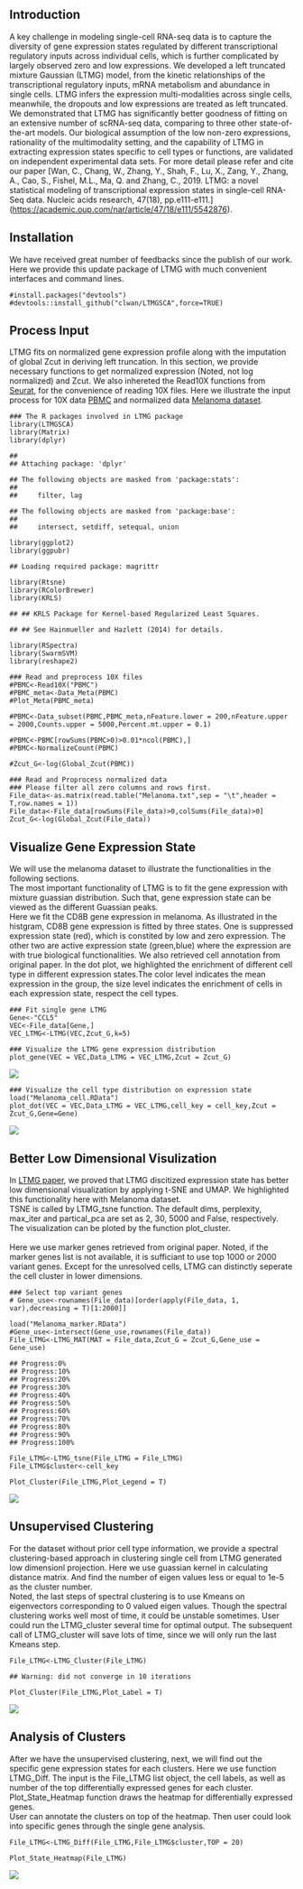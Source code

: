 Introduction
------------

A key challenge in modeling single-cell RNA-seq data is to capture the
diversity of gene expression states regulated by different
transcriptional regulatory inputs across individual cells, which is
further complicated by largely observed zero and low expressions. We
developed a left truncated mixture Gaussian (LTMG) model, from the
kinetic relationships of the transcriptional regulatory inputs, mRNA
metabolism and abundance in single cells. LTMG infers the expression
multi-modalities across single cells, meanwhile, the dropouts and low
expressions are treated as left truncated. We demonstrated that LTMG has
significantly better goodness of fitting on an extensive number of
scRNA-seq data, comparing to three other state-of-the-art models. Our
biological assumption of the low non-zero expressions, rationality of
the multimodality setting, and the capability of LTMG in extracting
expression states specific to cell types or functions, are validated on
independent experimental data sets. For more detail please refer and
cite our paper \[Wan, C., Chang, W., Zhang, Y., Shah, F., Lu, X., Zang,
Y., Zhang, A., Cao, S., Fishel, M.L., Ma, Q. and Zhang, C., 2019. LTMG:
a novel statistical modeling of transcriptional expression states in
single-cell RNA-Seq data. Nucleic acids research, 47(18),
pp.e111-e111.\]
(<a href="https://academic.oup.com/nar/article/47/18/e111/5542876" class="uri">https://academic.oup.com/nar/article/47/18/e111/5542876</a>).

Installation
------------

We have received great number of feedbacks since the publish of our
work. Here we provide this update package of LTMG with much convenient
interfaces and command lines.

    #install.packages("devtools")
    #devtools::install_github("clwan/LTMGSCA",force=TRUE)

Process Input
-------------

LTMG fits on normalized gene expression profile along with the
imputation of global Zcut in deriving left truncation. In this section,
we provide necessary functions to get normalized expression (Noted, not
log normalized) and Zcut. We also inhereted the Read10X functions from
[Seurat](https://satijalab.org/seurat/), for the convenience of reading
10X files. Here we illustrate the input process for 10X data
[PBMC](https://www.nature.com/articles/ncomms14049) and normalized data
[Melanoma
dataset](https://science.sciencemag.org/content/352/6282/189.long).

    ### The R packages involved in LTMG package
    library(LTMGSCA)
    library(Matrix)
    library(dplyr)

    ## 
    ## Attaching package: 'dplyr'

    ## The following objects are masked from 'package:stats':
    ## 
    ##     filter, lag

    ## The following objects are masked from 'package:base':
    ## 
    ##     intersect, setdiff, setequal, union

    library(ggplot2)
    library(ggpubr)

    ## Loading required package: magrittr

    library(Rtsne)
    library(RColorBrewer)
    library(KRLS)

    ## ## KRLS Package for Kernel-based Regularized Least Squares.

    ## ## See Hainmueller and Hazlett (2014) for details.

    library(RSpectra)
    library(SwarmSVM)
    library(reshape2)

    ### Read and preprocess 10X files
    #PBMC<-Read10X("PBMC")
    #PBMC_meta<-Data_Meta(PBMC)
    #Plot_Meta(PBMC_meta)

    #PBMC<-Data_subset(PBMC,PBMC_meta,nFeature.lower = 200,nFeature.upper = 2000,Counts.upper = 5000,Percent.mt.upper = 0.1)

    #PBMC<-PBMC[rowSums(PBMC>0)>0.01*ncol(PBMC),]
    #PBMC<-NormalizeCount(PBMC)

    #Zcut_G<-log(Global_Zcut(PBMC))

    ### Read and Proprocess normalized data
    ### Please filter all zero columns and rows first.
    File_data<-as.matrix(read.table("Melanoma.txt",sep = "\t",header = T,row.names = 1))
    File_data<-File_data[rowSums(File_data)>0,colSums(File_data)>0]
    Zcut_G<-log(Global_Zcut(File_data))

Visualize Gene Expression State
-------------------------------

We will use the melanoma dataset to illustrate the functionalities in
the following sections. <br> The most important functionality of LTMG is
to fit the gene expression with mixture guassian distribution. Such
that, gene expression state can be viewed as the different Guassian
peaks. <br> Here we fit the CD8B gene expression in melanoma. As
illustrated in the histgram, CD8B gene expression is fitted by three
states. One is suppressed expression state (red), which is constited by
low and zero expression. The other two are active expression state
(green,blue) where the expression are with true biological
functionalities. We also retrieved cell annotation from original paper.
In the dot plot, we highlighted the enrichment of different cell type in
different expression states.The color level indicates the mean
expression in the group, the size level indicates the enrichment of
cells in each expression state, respect the cell types.

    ### Fit single gene LTMG
    Gene<-"CCL5"
    VEC<-File_data[Gene,]
    VEC_LTMG<-LTMG(VEC,Zcut_G,k=5)

    ### Visualize the LTMG gene expression distribution
    plot_gene(VEC = VEC,Data_LTMG = VEC_LTMG,Zcut = Zcut_G)

![](LTMG_files/figure-markdown_strict/Visualize%20Expression%20State-1.png)

    ### Visualize the cell type distribution on expression state
    load("Melanoma_cell.RData")
    plot_dot(VEC = VEC,Data_LTMG = VEC_LTMG,cell_key = cell_key,Zcut = Zcut_G,Gene=Gene)

![](LTMG_files/figure-markdown_strict/Visualize%20Expression%20State-2.png)

Better Low Dimensional Visulization
-----------------------------------

In [LTMG
paper](https://academic.oup.com/nar/article/47/18/e111/5542876), we
proved that LTMG discitized expression state has better low dimensional
visualization by applying t-SNE and UMAP. We highlighted this
functionality here with Melanoma dataset.<br> TSNE is called by
LTMG\_tsne function. The default dims, perplexity, max\_iter and
partical\_pca are set as 2, 30, 5000 and False, respectively. The
visualization can be ploted by the function plot\_cluster.<br>  
Here we use marker genes retrieved from original paper. Noted, if the
marker genes list is not available, it is sufficiant to use top 1000 or
2000 variant genes. Except for the unresolved cells, LTMG can distinctly
seperate the cell cluster in lower dimensions.

    ### Select top variant genes
    # Gene_use<-rownames(File_data)[order(apply(File_data, 1, var),decreasing = T)[1:2000]]

    load("Melanoma_marker.RData")
    #Gene_use<-intersect(Gene_use,rownames(File_data))
    File_LTMG<-LTMG_MAT(MAT = File_data,Zcut_G = Zcut_G,Gene_use = Gene_use)

    ## Progress:0%
    ## Progress:10%
    ## Progress:20%
    ## Progress:30%
    ## Progress:40%
    ## Progress:50%
    ## Progress:60%
    ## Progress:70%
    ## Progress:80%
    ## Progress:90%
    ## Progress:100%

    File_LTMG<-LTMG_tsne(File_LTMG = File_LTMG)
    File_LTMG$cluster<-cell_key

    Plot_Cluster(File_LTMG,Plot_Legend = T)

![](LTMG_files/figure-markdown_strict/Low%20Dimension%20Visualization-1.png)

Unsupervised Clustering
-----------------------

For the dataset without prior cell type information, we provide a
spectral clustering-based approach in clustering single cell from LTMG
generated low dimensionl projection. Here we use guassian kernel in
calculating distance matrix. And find the number of eigen values less or
equal to 1e-5 as the cluster number.<br> Noted, the last steps of
spectral clustering is to use Kmeans on eigenvectors corresponding to 0
valued eigen values. Though the spectral clustering works well most of
time, it could be unstable sometimes. User could run the LTMG\_cluster
several time for optimal output. The subsequent call of LTMG\_cluster
will save lots of time, since we will only run the last Kmeans step.

    File_LTMG<-LTMG_Cluster(File_LTMG)

    ## Warning: did not converge in 10 iterations

    Plot_Cluster(File_LTMG,Plot_Label = T)

![](LTMG_files/figure-markdown_strict/Clustering-1.png)

Analysis of Clusters
--------------------

After we have the unsupervised clustering, next, we will find out the
specific gene expression states for each clusters. Here we use function
LTMG\_Diff. The input is the File\_LTMG list object, the cell labels, as
well as number of the top differentially expressed genes for each
cluster. Plot\_State\_Heatmap function draws the heatmap for
differentially expressed genes.<br> User can annotate the clusters on
top of the heatmap. Then user could look into specific genes through the
single gene analysis.

    File_LTMG<-LTMG_Diff(File_LTMG,File_LTMG$cluster,TOP = 20)

    Plot_State_Heatmap(File_LTMG)

![](LTMG_files/figure-markdown_strict/Cluster%20Analysis-1.png)
